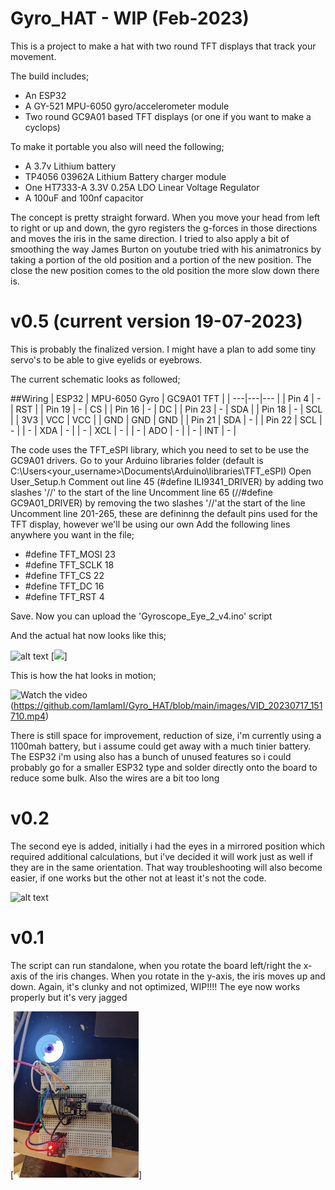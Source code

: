 # Gyro_HAT - WIP (Feb-2023)
This is a project to make a hat with two round TFT displays that track your movement.

The build includes;
 - An ESP32
 - A GY-521 MPU-6050 gyro/accelerometer module
 - Two round GC9A01 based TFT displays (or one if you want to make a cyclops)

To make it portable you also will need the following;
 - A 3.7v Lithium battery
 - TP4056 03962A Lithium Battery charger module
 - One HT7333-A 3.3V 0.25A LDO Linear Voltage Regulator
 - A 100uF and 100nf capacitor

The concept is pretty straight forward. 
When you move your head from left to right or up and down, the gyro registers the g-forces in those directions and moves the iris in the same direction.
I tried to also apply a bit of smoothing the way James Burton on youtube tried with his animatronics by taking a portion of the old position and a portion of the new position. The close the new position comes to the old position the more slow down there is.


# v0.5 (current version 19-07-2023)
This is probably the finalized version. 
I might have a plan to add some tiny servo's to be able to give eyelids or eyebrows.

The current schematic looks as followed;


##Wiring
| ESP32 | MPU-6050 Gyro | GC9A01 TFT |
| ---|---|--- |
| Pin 4 | - | RST |
| Pin 19 | - | CS |
| Pin 16 | - | DC |
| Pin 23 | - | SDA |
| Pin 18 | - | SCL |
| 3V3 | VCC | VCC |
| GND | GND | GND |
| Pin 21 | SDA | - |
| Pin 22 | SCL | - |
| - | XDA | - |
| - | XCL | - |
| - | ADO | - |
| - | INT | - |

The code uses the TFT_eSPI library, which you need to set to be use the GC9A01 drivers.
Go to your Arduino libraries folder (default is C:\Users\<your_username>\Documents\Arduino\libraries\TFT_eSPI)
Open User_Setup.h
Comment out line 45 (#define ILI9341_DRIVER) by adding two slashes '//' to the start of the line
Uncomment line 65 (//#define GC9A01_DRIVER) by removing the two slashes '//'at the start of the line
Uncomment line 201-265, these are defininng the default pins used for the TFT display, however we'll be using our own
Add the following lines anywhere you want in the file;
 - #define TFT_MOSI 23
 - #define TFT_SCLK 18
 - #define TFT_CS   22
 - #define TFT_DC   16
 - #define TFT_RST   4

Save.
Now you can upload the 'Gyroscope_Eye_2_v4.ino' script

And the actual hat now looks like this;

![alt text](https://github.com/IamIamI/Gyro_HAT/blob/main/images/IMG_20230715_161058.jpg?raw=true)
[<img src="https://github.com/IamIamI/Gyro_HAT/blob/main/images/IMG_20230715_161058.jpg?raw=true" width="200" />]

This is how the hat looks in motion;

![Watch the video](https://i.stack.imgur.com/Vp2cE.png)(https://github.com/IamIamI/Gyro_HAT/blob/main/images/VID_20230717_151710.mp4)

There is still space for improvement, reduction of size, i'm currently using a 1100mah battery, but i assume could get away with a much tinier battery.
The ESP32 i'm using also has a bunch of unused features so i could probably go for a smaller ESP32 type and solder directly onto the board to reduce some bulk.
Also the wires are a bit too long



# v0.2
The second eye is added, initially i had the eyes in a mirrored position which required additional calculations, but i've decided it will work just as well if they are in the same orientation.
That way troubleshooting will also become easier, if one works but the other not at least it's not the code.

![alt text](https://github.com/IamIamI/Gyro_HAT/blob/main/images/IMG_20230715_155742.jpg?raw=true)



# v0.1
The script can run standalone, when you rotate the board left/right the x-axis of the iris changes.
When you rotate in the y-axis, the iris moves up and down.
Again, it's clunky and not optimized, WIP!!!!
The eye now works properly but it's very jagged

[<img src="https://github.com/IamIamI/Gyro_HAT/blob/main/images/IMG_20230123_200207.jpg?raw=true" width="200" />]




